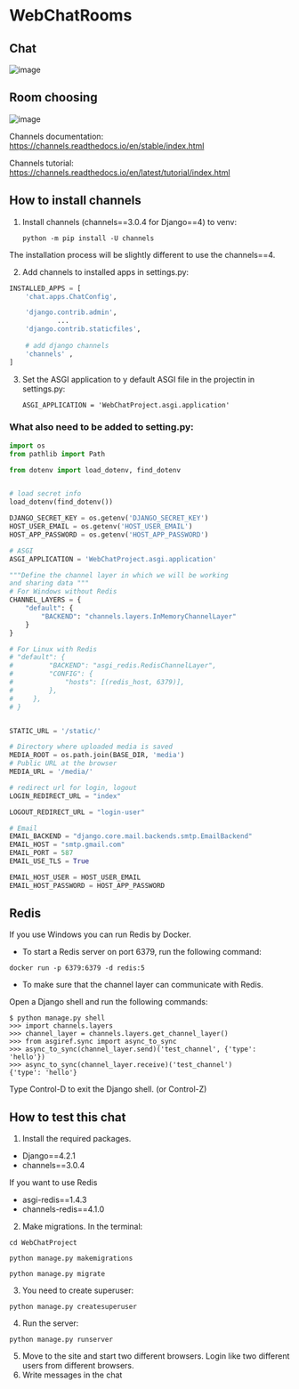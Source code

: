 # WebChatRooms
## Chat
![image](https://github.com/oliabn/WebChatRooms/assets/5529216/fe4044cf-9bfa-4dd0-ba8e-edef3a7f7a11)
## Room choosing 
![image](https://github.com/oliabn/WebChatRooms/assets/5529216/e8b09bbf-77c0-471e-9fb7-41431e8216fb)



Channels documentation: https://channels.readthedocs.io/en/stable/index.html  

Channels tutorial: https://channels.readthedocs.io/en/latest/tutorial/index.html

## How to install channels
1) Install channels (channels==3.0.4 for Django==4) to venv:  

    `python -m pip install -U channels`  

The installation process will be slightly different to use the channels==4.  

2) Add channels to installed apps in settings.py:

```python
INSTALLED_APPS = [
    'chat.apps.ChatConfig',

    'django.contrib.admin',
            ...
    'django.contrib.staticfiles',
     
    # add django channels
    'channels' ,
]
```

3) Set the ASGI application to y default ASGI file in the projectin in settings.py:  

    `ASGI_APPLICATION = 'WebChatProject.asgi.application'`  

### What also need to be added to setting.py:  

```python
import os
from pathlib import Path

from dotenv import load_dotenv, find_dotenv


# load secret info
load_dotenv(find_dotenv())

DJANGO_SECRET_KEY = os.getenv('DJANGO_SECRET_KEY')
HOST_USER_EMAIL = os.getenv('HOST_USER_EMAIL')
HOST_APP_PASSWORD = os.getenv('HOST_APP_PASSWORD')

# ASGI
ASGI_APPLICATION = 'WebChatProject.asgi.application'

"""Define the channel layer in which we will be working 
and sharing data """
# For Windows without Redis
CHANNEL_LAYERS = {
    "default": {
        "BACKEND": "channels.layers.InMemoryChannelLayer"
    }
}

# For Linux with Redis
# "default": {
#         "BACKEND": "asgi_redis.RedisChannelLayer",
#         "CONFIG": {
#             "hosts": [(redis_host, 6379)],
#         },
#     },
# }


STATIC_URL = '/static/'

# Directory where uploaded media is saved
MEDIA_ROOT = os.path.join(BASE_DIR, 'media')
# Public URL at the browser
MEDIA_URL = '/media/'

# redirect url for login, logout
LOGIN_REDIRECT_URL = "index"

LOGOUT_REDIRECT_URL = "login-user"

# Email
EMAIL_BACKEND = "django.core.mail.backends.smtp.EmailBackend"
EMAIL_HOST = "smtp.gmail.com"
EMAIL_PORT = 587
EMAIL_USE_TLS = True

EMAIL_HOST_USER = HOST_USER_EMAIL
EMAIL_HOST_PASSWORD = HOST_APP_PASSWORD
```

## Redis

If you use Windows you can run Redis by Docker.

* To start a Redis server on port 6379, run the following command:

`docker run -p 6379:6379 -d redis:5`  

* To make sure that the channel layer can communicate with Redis.  

Open a Django shell and run the following commands:  

```commandline
$ python manage.py shell
>>> import channels.layers
>>> channel_layer = channels.layers.get_channel_layer()
>>> from asgiref.sync import async_to_sync
>>> async_to_sync(channel_layer.send)('test_channel', {'type': 'hello'})
>>> async_to_sync(channel_layer.receive)('test_channel')
{'type': 'hello'}
```  

Type Control-D to exit the Django shell. (or Control-Z)

## How to test this chat
1) Install the required packages.    
* Django==4.2.1  
* channels==3.0.4 

If you want to use Redis  
* asgi-redis==1.4.3 
* channels-redis==4.1.0

2) Make migrations. In the terminal:

`cd WebChatProject`  

`python manage.py makemigrations`

`python manage.py migrate`  

3) You need to create superuser:  

`python manage.py createsuperuser`  

4) Run the server:  

`python manage.py runserver`  

5) Move to the site and start two different browsers. 
Login like two different users from different browsers.
6) Write messages in the chat
